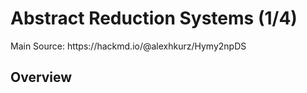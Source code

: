 <h1> Abstract Reduction Systems (1/4) </h1>
Main Source: https://hackmd.io/@alexhkurz/Hymy2npDS
<h2> Overview </h2>
